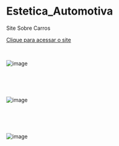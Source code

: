 # Estetica_Automotiva
Site Sobre Carros <br>

<a href="https://joaovitor101.github.io/Estetica_Automotiva/" target="_blank">Clique para acessar o site</a>

<br>

![image](https://github.com/user-attachments/assets/1dd391c7-802c-4d83-b26c-9635b12d658b)


<br>
<br>
<br>

![image](https://github.com/user-attachments/assets/a818a630-56ce-491b-bd3a-a31af15b6508)

<br>
<br>
<br>

![image](https://github.com/user-attachments/assets/2be14045-16ab-40e7-9104-332a5cd359b2)

